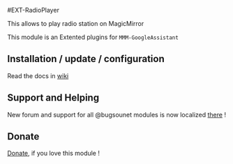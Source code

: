 #EXT-RadioPlayer

This allows to play radio station on MagicMirror

This module is an Extented plugins for `MMM-GoogleAssistant`

## Installation / update / configuration

Read the docs in [wiki](https://wiki.bugsounet.fr/EXT-RadioPlayer)

## Support and Helping
New forum and support for all @bugsounet modules is now localized [there](https://forum.bugsounet.fr) !
 
## Donate
 [Donate](https://www.paypal.com/cgi-bin/webscr?cmd=_s-xclick&hosted_button_id=TTHRH94Y4KL36&source=url), if you love this module !
